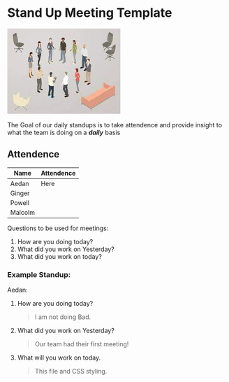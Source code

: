 # Stand Up Meeting Template

![This picture can be removed or changed](Images/Standup.jpeg)

The Goal of our daily standups is to take attendence and provide insight to what the team is doing on a **_daily_** basis

## Attendence

| Name | Attendence |
| ----- | ---------- |
| Aedan | Here |
| Ginger | |
| Powell | |
| Malcolm | |

Questions to be used for meetings:
1. How are you doing today?
2. What did you work on Yesterday?
3. What did you work on today?

### Example Standup:

Aedan:
1. How are you doing today?
   > I am not doing Bad.
2. What did you work on Yesterday?
   > Our team had their first meeting!
3. What will you work on today. 
   > This file and CSS styling.



